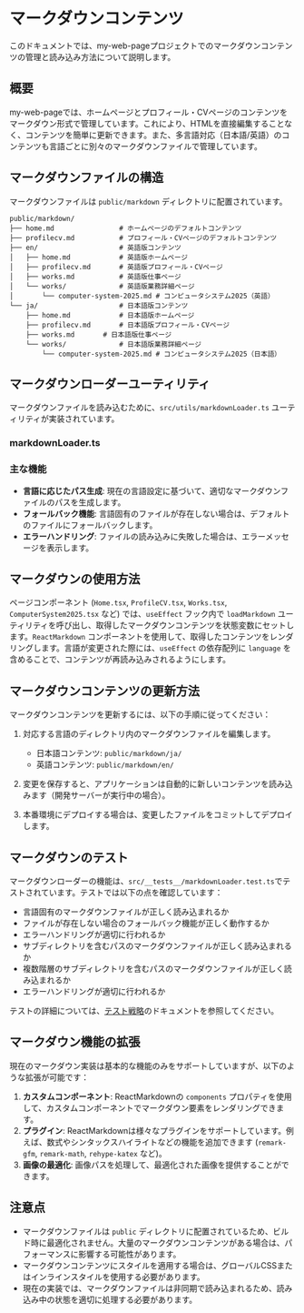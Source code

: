 # マークダウンコンテンツ

このドキュメントでは、my-web-pageプロジェクトでのマークダウンコンテンツの管理と読み込み方法について説明します。

## 概要

my-web-pageでは、ホームページとプロフィール・CVページのコンテンツをマークダウン形式で管理しています。これにより、HTMLを直接編集することなく、コンテンツを簡単に更新できます。また、多言語対応（日本語/英語）のコンテンツも言語ごとに別々のマークダウンファイルで管理しています。

## マークダウンファイルの構造

マークダウンファイルは `public/markdown` ディレクトリに配置されています。

```
public/markdown/
├── home.md                # ホームページのデフォルトコンテンツ
├── profilecv.md           # プロフィール・CVページのデフォルトコンテンツ
├── en/                    # 英語版コンテンツ
│   ├── home.md            # 英語版ホームページ
│   ├── profilecv.md       # 英語版プロフィール・CVページ
│   ├── works.md           # 英語版仕事ページ
│   └── works/             # 英語版業務詳細ページ
│       └── computer-system-2025.md # コンピュータシステム2025（英語）
└── ja/                    # 日本語版コンテンツ
    ├── home.md            # 日本語版ホームページ
    ├── profilecv.md       # 日本語版プロフィール・CVページ
    ├── works.md       # 日本語版仕事ページ
    └── works/             # 日本語版業務詳細ページ
        └── computer-system-2025.md # コンピュータシステム2025（日本語）
```

## マークダウンローダーユーティリティ

マークダウンファイルを読み込むために、`src/utils/markdownLoader.ts` ユーティリティが実装されています。

### markdownLoader.ts

### 主な機能

- **言語に応じたパス生成**: 現在の言語設定に基づいて、適切なマークダウンファイルのパスを生成します。
- **フォールバック機能**: 言語固有のファイルが存在しない場合は、デフォルトのファイルにフォールバックします。
- **エラーハンドリング**: ファイルの読み込みに失敗した場合は、エラーメッセージを表示します。

## マークダウンの使用方法

ページコンポーネント (`Home.tsx`, `ProfileCV.tsx`, `Works.tsx`, `ComputerSystem2025.tsx` など) では、`useEffect` フック内で `loadMarkdown` ユーティリティを呼び出し、取得したマークダウンコンテンツを状態変数にセットします。`ReactMarkdown` コンポーネントを使用して、取得したコンテンツをレンダリングします。言語が変更された際には、`useEffect` の依存配列に `language` を含めることで、コンテンツが再読み込みされるようにします。

## マークダウンコンテンツの更新方法

マークダウンコンテンツを更新するには、以下の手順に従ってください：

1. 対応する言語のディレクトリ内のマークダウンファイルを編集します。
   - 日本語コンテンツ: `public/markdown/ja/`
   - 英語コンテンツ: `public/markdown/en/`

2. 変更を保存すると、アプリケーションは自動的に新しいコンテンツを読み込みます（開発サーバーが実行中の場合）。

3. 本番環境にデプロイする場合は、変更したファイルをコミットしてデプロイします。

## マークダウンのテスト
マークダウンローダーの機能は、`src/__tests__/markdownLoader.test.ts`でテストされています。テストでは以下の点を確認しています：

- 言語固有のマークダウンファイルが正しく読み込まれるか
- ファイルが存在しない場合のフォールバック機能が正しく動作するか
- エラーハンドリングが適切に行われるか
- サブディレクトリを含むパスのマークダウンファイルが正しく読み込まれるか
- 複数階層のサブディレクトリを含むパスのマークダウンファイルが正しく読み込まれるか
- エラーハンドリングが適切に行われるか

テストの詳細については、[テスト戦略](./testing-strategy.md)のドキュメントを参照してください。

## マークダウン機能の拡張

現在のマークダウン実装は基本的な機能のみをサポートしていますが、以下のような拡張が可能です：

1. **カスタムコンポーネント**: ReactMarkdownの `components` プロパティを使用して、カスタムコンポーネントでマークダウン要素をレンダリングできます。
2. **プラグイン**: ReactMarkdownは様々なプラグインをサポートしています。例えば、数式やシンタックスハイライトなどの機能を追加できます (`remark-gfm`, `remark-math`, `rehype-katex` など)。
3. **画像の最適化**: 画像パスを処理して、最適化された画像を提供することができます。

## 注意点

- マークダウンファイルは `public` ディレクトリに配置されているため、ビルド時に最適化されません。大量のマークダウンコンテンツがある場合は、パフォーマンスに影響する可能性があります。
- マークダウンコンテンツにスタイルを適用する場合は、グローバルCSSまたはインラインスタイルを使用する必要があります。
- 現在の実装では、マークダウンファイルは非同期で読み込まれるため、読み込み中の状態を適切に処理する必要があります。